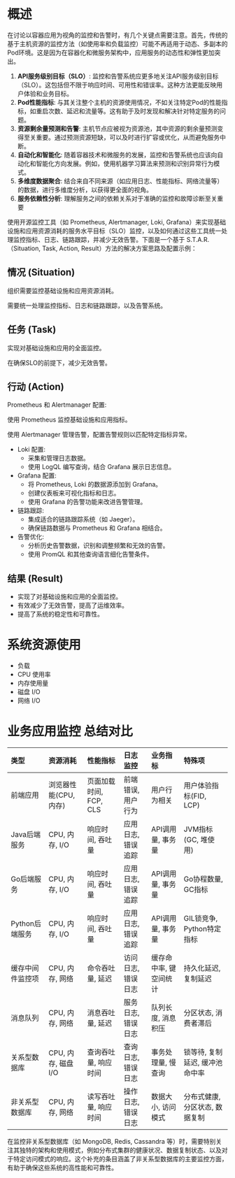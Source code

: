 # 概述

在讨论以容器应用为视角的监控和告警时，有几个关键点需要注意。首先，传统的基于主机资源的监控方法（如使用率和负载监控）可能不再适用于动态、多副本的Pod环境。这是因为在容器化和微服务架构中，应用服务的动态性和弹性更加突出。

1. **API服务级别目标（SLO）**: 监控和告警系统应更多地关注API服务级别目标（SLO）。这包括但不限于响应时间、可用性和错误率。这种方法更能反映用户体验和业务目标。
2. **Pod性能指标**: 与其关注整个主机的资源使用情况，不如关注特定Pod的性能指标，如重启次数、延迟和流量等。这有助于及时发现和解决针对特定服务的问题。
3. **资源剩余量预测和告警**: 主机节点应被视为资源池，其中资源的剩余量预测变得至关重要。通过预测资源短缺，可以及时进行扩容或优化，从而避免服务中断。
4. **自动化和智能化**: 随着容器技术和微服务的发展，监控和告警系统也应该向自动化和智能化方向发展。例如，使用机器学习算法来预测和识别异常行为模式。
5. **多维度数据聚合**: 结合来自不同来源（如应用日志、性能指标、网络流量等）的数据，进行多维度分析，以获得更全面的视角。
6. **服务依赖性分析**: 理解服务之间的依赖关系对于准确的监控和故障诊断至关重要

使用开源监控工具（如 Prometheus, Alertmanager, Loki, Grafana）来实现基础设施和应用资源消耗的服务水平目标（SLO）监控，以及如何通过这些工具统一处理监控指标、日志、链路跟踪，并减少无效告警。下面是一个基于 S.T.A.R.（Situation, Task, Action, Result）方法的解决方案思路及配置示例：

## 情况 (Situation)

组织需要监控基础设施和应用资源消耗。

需要统一处理监控指标、日志和链路跟踪，以及告警系统。

## 任务 (Task)

实现对基础设施和应用的全面监控。

在确保SLO的前提下，减少无效告警。

## 行动 (Action)

Prometheus 和 Alertmanager 配置:

使用 Prometheus 监控基础设施和应用指标。

使用 Alertmanager 管理告警，配置告警规则以匹配特定指标异常。

- Loki 配置:
    - 采集和管理日志数据。
    - 使用 LogQL 编写查询，结合 Grafana 展示日志信息。
- Grafana 配置:
    - 将 Prometheus, Loki 的数据源添加到 Grafana。
    - 创建仪表板来可视化指标和日志。
    - 使用 Grafana 的告警功能来改进告警管理。
- 链路跟踪:
    - 集成适合的链路跟踪系统（如 Jaeger）。
    - 确保链路数据与 Prometheus 和 Grafana 相结合。
- 告警优化:
    - 分析历史告警数据，识别和调整频繁和无效的告警。
    - 使用 PromQL 和其他查询语言细化告警条件。

## 结果 (Result)

- 实现了对基础设施和应用的全面监控。
- 有效减少了无效告警，提高了运维效率。
- 提高了系统的稳定性和可靠性。

# 系统资源使用

- 负载
- CPU 使用率
- 内存使用量
- 磁盘 I/O
- 网络 I/O

# 业务应用监控 总结对比

| 类型               | 资源消耗         | 性能指标       | 日志监控 | 业务指标 | 特殊项                         |
|:----|:----|:----|:----|:----|:----|
| 前端应用           | 浏览器性能(CPU, 内存) | 页面加载时间, FCP, CLS | 前端错误, 用户行为 | 用户行为相关 | 用户体验指标(FID, LCP)         |
| Java后端服务       | CPU, 内存, I/O    | 响应时间, 吞吐量 | 应用日志, 错误追踪 | API调用量, 事务量 | JVM指标(GC, 堆使用)           |
| Go后端服务         | CPU, 内存, I/O    | 响应时间, 吞吐量 | 应用日志, 错误追踪 | API调用量, 事务量 | Go协程数量, GC指标            |
| Python后端服务     | CPU, 内存, I/O    | 响应时间, 吞吐量 | 应用日志, 错误追踪 | API调用量, 事务量 | GIL锁竞争, Python特定指标    |
| 缓存中间件监控项   | CPU, 内存, 网络   | 命令吞吐量, 延迟 | 访问日志, 错误日志 | 缓存命中率, 键空间统计 | 持久化延迟, 复制延迟           |
| 消息队列           | CPU, 内存, 网络   | 消息吞吐量, 延迟 | 服务日志, 错误日志 | 队列长度, 消息积压 | 分区状态, 消费者滞后           |
| 关系型数据库       | CPU, 内存, 磁盘 I/O | 查询吞吐量, 响应时间 | 查询日志, 错误日志 | 事务处理量, 慢查询 | 锁等待, 复制延迟, 缓冲池命中率 |
| 非关系型数据库     | CPU, 内存, 网络   | 读写吞吐量, 响应时间 | 操作日志, 错误日志 | 数据大小, 访问模式 | 分布式健康, 分区状态, 数据复制   |


在监控非关系型数据库（如 MongoDB, Redis, Cassandra 等）时，需要特别关注其独特的架构和使用模式，例如分布式集群的健康状况、数据复制状态、以及对于特定访问模式的响应。这个补充的条目涵盖了非关系型数据库的主要监控方面，有助于确保这些系统的高性能和可靠性。
